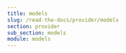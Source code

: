 ```yaml
---
title: models
slug: /read-the-docs/provider/models
section: provider
sub_section: models
module: models
---
```

